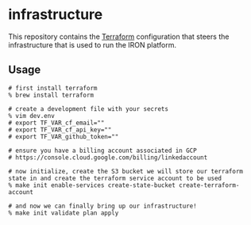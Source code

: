 # infrastructure

This repository contains the [Terraform](https://www.terraform.io/) configuration that steers the infrastructure that is used to run the IRON platform.

## Usage

```shell
# first install terraform
% brew install terraform

# create a development file with your secrets
% vim dev.env
# export TF_VAR_cf_email=""
# export TF_VAR_cf_api_key=""
# export TF_VAR_github_token=""

# ensure you have a billing account associated in GCP
# https://console.cloud.google.com/billing/linkedaccount

# now initialize, create the S3 bucket we will store our terraform state in and create the terraform service account to be used
% make init enable-services create-state-bucket create-terraform-account

# and now we can finally bring up our infrastructure!
% make init validate plan apply
```
